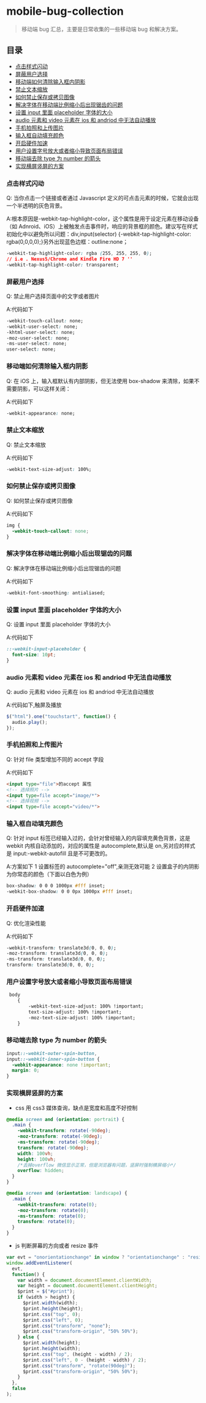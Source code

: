 # mobile-bug-collection

> 移动端 bug 汇总，主要是日常收集的一些移动端 bug 和解决方案。

## 目录

- [点击样式闪动](#1.1)
- [屏蔽用户选择](#1.2)
- [移动端如何清除输入框内阴影](#1.3)
- [禁止文本缩放](#1.4)
- [如何禁止保存或拷贝图像](#1.5)
- [解决字体在移动端比例缩小后出现锯齿的问题](#1.6)
- [设置 input 里面 placeholder 字体的大小](#1.7)
- [audio 元素和 video 元素在 ios 和 andriod 中无法自动播放](#1.8)
- [手机拍照和上传图片](#1.9)
- [输入框自动填充颜色](#1.10)
- [开启硬件加速](#1.11)
- [用户设置字号放大或者缩小导致页面布局错误](#1.12)
- [移动端去除 type 为 number 的箭头](#1.13)
- [实现横屏竖屏的方案](#1.14)

### <span id="1.1">点击样式闪动</span>

Q: 当你点击一个链接或者通过 Javascript 定义的可点击元素的时候，它就会出现一个半透明的灰色背景。

A:根本原因是-webkit-tap-highlight-color，这个属性是用于设定元素在移动设备（如 Adnroid、iOS）上被触发点击事件时，响应的背景框的颜色。建议写在样式初始化中以避免所以问题：div,input(selector) {-webkit-tap-highlight-color: rgba(0,0,0,0);}另外出现蓝色边框：outline:none；

```css
-webkit-tap-highlight-color: rgba (255, 255, 255, 0);
// i.e . Nexus5/Chrome and Kindle Fire HD 7 ''
-webkit-tap-highlight-color: transparent;
```

### <span id="1.2">屏蔽用户选择</span>

Q: 禁止用户选择页面中的文字或者图片

A:代码如下

```css
-webkit-touch-callout: none;
-webkit-user-select: none;
-khtml-user-select: none;
-moz-user-select: none;
-ms-user-select: none;
user-select: none;
```

### <h3 id="1.3">移动端如何清除输入框内阴影</h3>

Q: 在 iOS 上，输入框默认有内部阴影，但无法使用 box-shadow 来清除，如果不需要阴影，可以这样关闭：

A:代码如下

```css
-webkit-appearance: none;
```

### <h3 id="1.4">禁止文本缩放</h3>

Q: 禁止文本缩放

A:代码如下

```css
-webkit-text-size-adjust: 100%;
```

### <h3 id="1.5">如何禁止保存或拷贝图像</h3>

Q: 如何禁止保存或拷贝图像

A:代码如下

```css
img {
  -webkit-touch-callout: none;
}
```

### <h3 id="1.6">解决字体在移动端比例缩小后出现锯齿的问题</h3>

Q: 解决字体在移动端比例缩小后出现锯齿的问题

A:代码如下

```css
-webkit-font-smoothing: antialiased;
```

### <h3 id="1.7">设置 input 里面 placeholder 字体的大小</h3>

Q: 设置 input 里面 placeholder 字体的大小

A:代码如下

```css
::-webkit-input-placeholder {
  font-size: 10pt;
}
```

### <h3 id="1.8">audio 元素和 video 元素在 ios 和 andriod 中无法自动播放</h3>

Q: audio 元素和 video 元素在 ios 和 andriod 中无法自动播放

A:代码如下,触屏及播放

```javascript
$("html").one("touchstart", function() {
  audio.play();
});
```

### <h3 id="1.9">手机拍照和上传图片</h3>

Q: 针对 file 类型增加不同的 accept 字段

A:代码如下

```html
<input type="file">的accept 属性
<!-- 选择照片 -->
<input type=file accept="image/*">
<!-- 选择视频 -->
<input type=file accept="video/*">
```

### <h3 id="1.10">输入框自动填充颜色</h3>

Q: 针对 input 标签已经输入过的，会针对曾经输入的内容填充黄色背景，这是 webkit 内核自动添加的，对应的属性是 autocomplete,默认是 on,另对应的样式是 input:-webkit-autofill 且是不可更改的。

A:方案如下
1 设置标签的 autocomplete="off",亲测无效可能
2 设置盒子的内阴影为你常态的颜色（下面以白色为例）

```css
box-shadow: 0 0 0 1000px #fff inset;
-webkit-box-shadow: 0 0 0px 1000px #fff inset;
```

### <h3 id="1.11">开启硬件加速</h3>

Q: 优化渲染性能

A:代码如下

```css
-webkit-transform: translate3d(0, 0, 0);
-moz-transform: translate3d(0, 0, 0);
-ms-transform: translate3d(0, 0, 0);
transform: translate3d(0, 0, 0);
```

### <h3 id="1.12">用户设置字号放大或者缩小导致页面布局错误</h3>

```html
 body  
    {  
        -webkit-text-size-adjust: 100% !important;  
        text-size-adjust: 100% !important;  
        -moz-text-size-adjust: 100% !important;  
    }
```

### <h3 id="1.13">移动端去除 type 为 number 的箭头</h3>

```css
input::-webkit-outer-spin-button,
input::-webkit-inner-spin-button {
  -webkit-appearance: none !important;
  margin: 0;
}
```

### <h3 id="1.14">实现横屏竖屏的方案</h3>

- css 用 css3 媒体查询，缺点是宽度和高度不好控制

```css
@media screen and (orientation: portrait) {
  .main {
    -webkit-transform: rotate(-90deg);
    -moz-transform: rotate(-90deg);
    -ms-transform: rotate(-90deg);
    transform: rotate(-90deg);
    width: 100vh;
    height: 100vh;
    /*去掉overflow 微信显示正常，但是浏览器有问题，竖屏时强制横屏缩小*/
    overflow: hidden;
  }
}

@media screen and (orientation: landscape) {
  .main {
    -webkit-transform: rotate(0);
    -moz-transform: rotate(0);
    -ms-transform: rotate(0);
    transform: rotate(0);
  }
}
```

- js 判断屏幕的方向或者 resize 事件

```javascript
var evt = "onorientationchange" in window ? "orientationchange" : "resize";
window.addEventListener(
  evt,
  function() {
    var width = document.documentElement.clientWidth;
    var height = document.documentElement.clientHeight;
    $print = $("#print");
    if (width > height) {
      $print.width(width);
      $print.height(height);
      $print.css("top", 0);
      $print.css("left", 0);
      $print.css("transform", "none");
      $print.css("transform-origin", "50% 50%");
    } else {
      $print.width(height);
      $print.height(width);
      $print.css("top", (height - width) / 2);
      $print.css("left", 0 - (height - width) / 2);
      $print.css("transform", "rotate(90deg)");
      $print.css("transform-origin", "50% 50%");
    }
  },
  false
);
```
